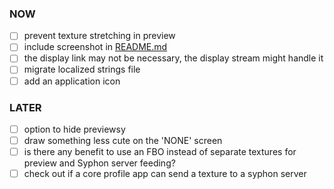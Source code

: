 
### NOW
- [ ] prevent texture stretching in preview
- [ ] include screenshot in [README.md](README.md)
- [ ] the display link may not be necessary, the display stream might handle it
- [ ] migrate localized strings file 
- [ ] add an application icon

### LATER
- [ ] option to hide previewsy
- [ ] draw something less cute on the 'NONE' screen
- [ ] is there any benefit to use an FBO instead of separate textures for preview and Syphon server feeding?
- [ ] check out if a core profile app can send a texture to a syphon server
